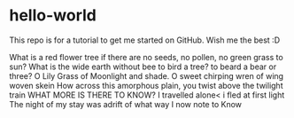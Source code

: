 # hello-world
This repo is for a tutorial to get me started on GitHub. Wish me the best :D

What is a red flower tree if there are no seeds, no pollen, no green grass to sun?
What is the wide earth without bee to bird a tree? to beard a bear or three?
O Lily Grass of Moonlight and shade. O sweet chirping wren of wing woven skein
How across this amorphous plain, you twist above the twilight train
WHAT MORE IS THERE TO KNOW? I travelled alone< i fled at first light
The night of my stay was adrift of what way I now note to Know
